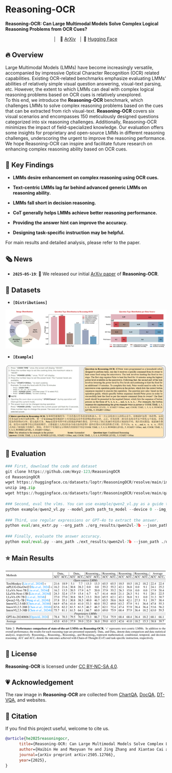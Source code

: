 # Reasoning-OCR

**Reasoning-OCR: Can Large Multimodal Models Solve Complex Logical Reasoning Problems from OCR Cues?**

<p align="center">
    │ &nbsp&nbsp📑 <a href="https://arxiv.org/abs/2505.12766">ArXiv</a>&nbsp&nbsp │
    🤗 <a href="https://huggingface.co/datasets/loptr/ReasoningOCR">Hugging Face</a> <a><img
</p>


## 🔥 Overview

Large Multimodal Models (LMMs) have become increasingly versatile, accompanied by impressive Optical Character Recognition (OCR) related capabilities. 
Existing OCR-related benchmarks emphasize evaluating LMMs' abilities of relatively simple visual question answering, visual-text parsing, etc. However, the extent to which LMMs can deal with complex logical reasoning problems based on OCR cues is relatively unexplored.  
To this end, we introduce the **Reasoning-OCR** benchmark, which challenges LMMs to solve complex reasoning problems based on the cues that can be extracted from rich visual-text. 
**Reasoning-OCR** covers six visual scenarios and encompasses 150 meticulously designed questions categorized into six reasoning challenges. Additionally, Reasoning-OCR minimizes the impact of field-specialized knowledge. 
Our evaluation offers some insights for proprietary and open-source LMMs in different reasoning challenges, underscoring the urgent to improve the reasoning performance.
We hope Reasoning-OCR can inspire and facilitate future research on enhancing complex reasoning ability based on OCR cues.



## 📌 Key Findings

- **LMMs desire enhancement on complex reasoning using OCR cues.**

- **Text-centric LMMs lag far behind advanced generic LMMs on reasoning ability.**

- **LMMs fall short in decision reasoning.**

- **CoT generally helps LMMs achieve better reasoning performance.**

- **Providing the answer hint can improve the accuracy.**

- **Designing task-specific instruction may be helpful.**

For main results and detailed analysis, please refer to the paper.



## 🗞️ News

- **`2025-05-19`**: 📑 We released our initial [ArXiv paper](https://arxiv.org/abs/2505.12766) of **Reasoning-OCR**.



## 🔭 Datasets

- **`[Distributions]`**

<div align="center">
<img src="./assets/distributions.png" />
</div>



- **`[Example]`**

<div align="center">
<img src="./assets/example.png" />
</div>


## 🔨 Evaluation

```python
### First, download the code and dataset
git clone https://github.com/Hxyz-123/ReasoningOCR
cd ReasoningOCR
wget https://huggingface.co/datasets/loptr/ReasoningOCR/resolve/main/img.zip
unzip img.zip
wget https://huggingface.co/datasets/loptr/ReasoningOCR/resolve/main/qa.json
    
### Second, eval the vlms. You can use example/qwen2_vl.py as a guide to run inference on your target VLM.
python example/qwen2_vl.py --model_path path_to_model --device 0 --img_path ./img --json_path ./qa.json --out_path ./org_results/qwen2vl-7b

### Third, use regular expressions or GPT-4o to extract the answer.
python eval/ans_extr.py --org_path ./org_results/qwen2vl-7b --json_path ./qa.json --out_path ./ext_results/qwen2vl-7b

### Finally, evaluate the answer accuracy.
python eval/eval.py --ans_path ./ext_results/qwen2vl-7b --json_path ./qa.json
```




## ⭐️ Main Results 

<div align="center">
<img src="./assets/main_results.png" />
</div>



## 📜 License

 **Reasoning-OCR** is licensed under [CC BY-NC-SA 4.0](https://creativecommons.org/licenses/by-nc-sa/4.0/).



## 💗 Acknowledgement

The raw image in  **Reasoning-OCR**  are collected from [ChartQA](https://github.com/vis-nlp/ChartQA), [DocQA](https://github.com/anisha2102/docvqa), [DT-VQA](https://github.com/ShuoZhang2003/DT-VQA), and websites.



## 📑 Citation

If you find this project useful, welcome to cite us.

```bib
@article{he2025reasoningocr,
      title={Reasoning-OCR: Can Large Multimodal Models Solve Complex Logical Reasoning Problems from OCR Cues?}, 
      author={Haibin He and Maoyuan Ye and Jing Zhang and Xiantao Cai and Juhua Liu and Bo Du and Dacheng Tao},
      journal={arXiv preprint arXiv:2505.12766},
      year={2025},
}
```

